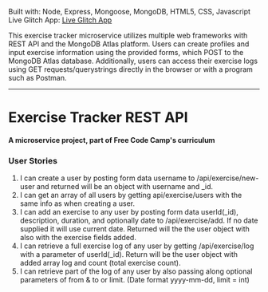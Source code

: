 Built with: Node, Express, Mongoose, MongoDB, HTML5, CSS, Javascript
Live Glitch App: [Live Glitch App](https://sly-appendix.glitch.me)

This exercise tracker microservice utilizes multiple web frameworks with REST API and the MongoDB Atlas platform. Users can create profiles and input exercise information using the provided forms, which POST to the MongoDB Atlas database. Additionally, users can access their exercise logs using GET requests/querystrings directly in the browser or with a program such as Postman.

--------

# Exercise Tracker REST API

#### A microservice project, part of Free Code Camp's curriculum

### User Stories

1. I can create a user by posting form data username to /api/exercise/new-user and returned will be an object with username and _id.
2. I can get an array of all users by getting api/exercise/users with the same info as when creating a user.
3. I can add an exercise to any user by posting form data userId(_id), description, duration, and optionally date to /api/exercise/add. If no date supplied it will use current date. Returned will the the user object with also with the exercise fields added.
4. I can retrieve a full exercise log of any user by getting /api/exercise/log with a parameter of userId(_id). Return will be the user object with added array log and count (total exercise count).
5. I can retrieve part of the log of any user by also passing along optional parameters of from & to or limit. (Date format yyyy-mm-dd, limit = int)
